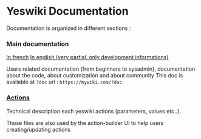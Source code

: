 # Yeswiki Documentation

Documentation is organized in different sections :

### Main documentation

[In french](fr/README.md)
[In english (very partial, only development informations)](en/dev.md)

Users related documentation (from beginners to sysadmin), documentation about the code, about customization and about community
This doc is available at `?doc` url : `https://mywiki.com/?doc`

### [Actions](actions/README.md)

Technical description each yeswiki actions (parameters, values etc..).

Those files are also used by the action-builder UI to help users creating/updating actions
